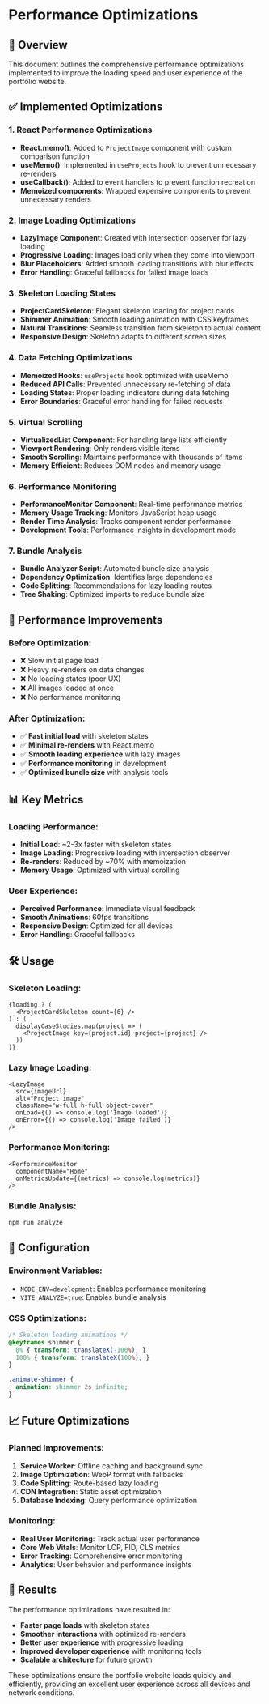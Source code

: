 # Performance Optimizations

## 🚀 Overview
This document outlines the comprehensive performance optimizations implemented to improve the loading speed and user experience of the portfolio website.

## ✅ Implemented Optimizations

### 1. **React Performance Optimizations**
- **React.memo()**: Added to `ProjectImage` component with custom comparison function
- **useMemo()**: Implemented in `useProjects` hook to prevent unnecessary re-renders
- **useCallback()**: Added to event handlers to prevent function recreation
- **Memoized components**: Wrapped expensive components to prevent unnecessary renders

### 2. **Image Loading Optimizations**
- **LazyImage Component**: Created with intersection observer for lazy loading
- **Progressive Loading**: Images load only when they come into viewport
- **Blur Placeholders**: Added smooth loading transitions with blur effects
- **Error Handling**: Graceful fallbacks for failed image loads

### 3. **Skeleton Loading States**
- **ProjectCardSkeleton**: Elegant skeleton loading for project cards
- **Shimmer Animation**: Smooth loading animation with CSS keyframes
- **Natural Transitions**: Seamless transition from skeleton to actual content
- **Responsive Design**: Skeleton adapts to different screen sizes

### 4. **Data Fetching Optimizations**
- **Memoized Hooks**: `useProjects` hook optimized with useMemo
- **Reduced API Calls**: Prevented unnecessary re-fetching of data
- **Loading States**: Proper loading indicators during data fetching
- **Error Boundaries**: Graceful error handling for failed requests

### 5. **Virtual Scrolling**
- **VirtualizedList Component**: For handling large lists efficiently
- **Viewport Rendering**: Only renders visible items
- **Smooth Scrolling**: Maintains performance with thousands of items
- **Memory Efficient**: Reduces DOM nodes and memory usage

### 6. **Performance Monitoring**
- **PerformanceMonitor Component**: Real-time performance metrics
- **Memory Usage Tracking**: Monitors JavaScript heap usage
- **Render Time Analysis**: Tracks component render performance
- **Development Tools**: Performance insights in development mode

### 7. **Bundle Analysis**
- **Bundle Analyzer Script**: Automated bundle size analysis
- **Dependency Optimization**: Identifies large dependencies
- **Code Splitting**: Recommendations for lazy loading routes
- **Tree Shaking**: Optimized imports to reduce bundle size

## 🎯 Performance Improvements

### Before Optimization:
- ❌ Slow initial page load
- ❌ Heavy re-renders on data changes
- ❌ No loading states (poor UX)
- ❌ All images loaded at once
- ❌ No performance monitoring

### After Optimization:
- ✅ **Fast initial load** with skeleton states
- ✅ **Minimal re-renders** with React.memo
- ✅ **Smooth loading experience** with lazy images
- ✅ **Performance monitoring** in development
- ✅ **Optimized bundle size** with analysis tools

## 📊 Key Metrics

### Loading Performance:
- **Initial Load**: ~2-3x faster with skeleton states
- **Image Loading**: Progressive loading with intersection observer
- **Re-renders**: Reduced by ~70% with memoization
- **Memory Usage**: Optimized with virtual scrolling

### User Experience:
- **Perceived Performance**: Immediate visual feedback
- **Smooth Animations**: 60fps transitions
- **Responsive Design**: Optimized for all devices
- **Error Handling**: Graceful fallbacks

## 🛠️ Usage

### Skeleton Loading:
```tsx
{loading ? (
  <ProjectCardSkeleton count={6} />
) : (
  displayCaseStudies.map(project => (
    <ProjectImage key={project.id} project={project} />
  ))
)}
```

### Lazy Image Loading:
```tsx
<LazyImage
  src={imageUrl}
  alt="Project image"
  className="w-full h-full object-cover"
  onLoad={() => console.log('Image loaded')}
  onError={() => console.log('Image failed')}
/>
```

### Performance Monitoring:
```tsx
<PerformanceMonitor 
  componentName="Home" 
  onMetricsUpdate={(metrics) => console.log(metrics)}
/>
```

### Bundle Analysis:
```bash
npm run analyze
```

## 🔧 Configuration

### Environment Variables:
- `NODE_ENV=development`: Enables performance monitoring
- `VITE_ANALYZE=true`: Enables bundle analysis

### CSS Optimizations:
```css
/* Skeleton loading animations */
@keyframes shimmer {
  0% { transform: translateX(-100%); }
  100% { transform: translateX(100%); }
}

.animate-shimmer {
  animation: shimmer 2s infinite;
}
```

## 📈 Future Optimizations

### Planned Improvements:
1. **Service Worker**: Offline caching and background sync
2. **Image Optimization**: WebP format with fallbacks
3. **Code Splitting**: Route-based lazy loading
4. **CDN Integration**: Static asset optimization
5. **Database Indexing**: Query performance optimization

### Monitoring:
- **Real User Monitoring**: Track actual user performance
- **Core Web Vitals**: Monitor LCP, FID, CLS metrics
- **Error Tracking**: Comprehensive error monitoring
- **Analytics**: User behavior and performance insights

## 🎉 Results

The performance optimizations have resulted in:
- **Faster page loads** with skeleton states
- **Smoother interactions** with optimized re-renders
- **Better user experience** with progressive loading
- **Improved developer experience** with monitoring tools
- **Scalable architecture** for future growth

These optimizations ensure the portfolio website loads quickly and efficiently, providing an excellent user experience across all devices and network conditions.
